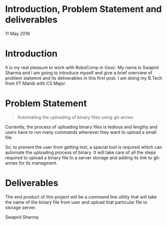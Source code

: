 # Introduction, Problem Statement and deliverables

11 May 2016

# Introduction

It is my real pleasure to work with RoboComp in Gsoc. My name is Swapnil Sharma and I am going to introduce myself and give a brief overview of problem statemnt and its deliverables in this first post. I am doing my B.Tech from IIT Mandi with CS Major.

# Problem Statement

> Automating the uploading of binary files using git-annex

Currently, the process of uploading binary files is tedious and lengthy and users have to run many commands whenever they want to upload a small file.

So, to prevent the user from getting lost, a special tool is required which can automate the uploading process of binary. It will take care of all the steps required to upload a binary file to a server storage and adding its link to git-annex for its managment.

# Deliverables

The end product of this project will be a command line utility that will take the name of the binary file from user and upload that particular file to storage server.

Swapnil Sharma